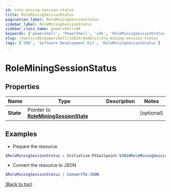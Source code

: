 ```yaml
---
id: role-mining-session-status
title: RoleMiningSessionStatus
pagination_label: RoleMiningSessionStatus
sidebar_label: RoleMiningSessionStatus
sidebar_class_name: powershellsdk
keywords: ['powershell', 'PowerShell', 'sdk', 'RoleMiningSessionStatus'] 
slug: /tools/sdk/powershell/v2024/models/role-mining-session-status
tags: ['SDK', 'Software Development Kit', 'RoleMiningSessionStatus']
---
```



# RoleMiningSessionStatus

## Properties

Name | Type | Description | Notes
------------ | ------------- | ------------- | -------------
**State** |  Pointer to [**RoleMiningSessionState**](role-mining-session-state) |  | [optional] 

## Examples

- Prepare the resource
```powershell
$RoleMiningSessionStatus = Initialize-PSSailpoint.V2024RoleMiningSessionStatus  -State null
```

- Convert the resource to JSON
```powershell
$RoleMiningSessionStatus | ConvertTo-JSON
```


[[Back to top]](#) 

